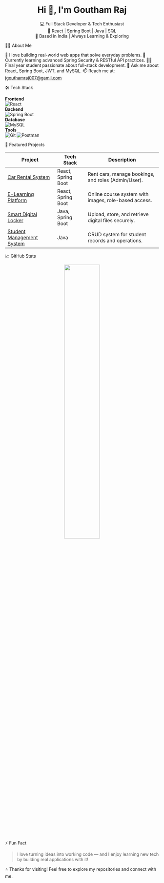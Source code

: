 <h1 align="center">Hi 👋, I'm Goutham Raj</h1>

<p align="center">
  💻 Full Stack Developer & Tech Enthusiast <br />
  🚀 React | Spring Boot | Java | SQL <br />
  📍 Based in India | Always Learning & Exploring
</p>



🧑‍💻 About Me

🎯 I love building real-world web apps that solve everyday problems.
🌱 Currently learning advanced Spring Security & RESTful API practices.
👨‍🎓 Final year student passionate about full-stack development.
💬 Ask me about React, Spring Boot, JWT, and MySQL.
📫 Reach me at: [jgouthamraj007@gamil.com](mailto:jgouthamraj007@gmail.com)


🛠️ Tech Stack

**Frontend**  
![React](https://img.shields.io/badge/React-20232A?style=for-the-badge&logo=react&logoColor=61DAFB)  
**Backend**  
![Spring Boot](https://img.shields.io/badge/Spring_Boot-6DB33F?style=for-the-badge&logo=spring-boot&logoColor=white)  
**Database**  
![MySQL](https://img.shields.io/badge/MySQL-005C84?style=for-the-badge&logo=mysql&logoColor=white)  
**Tools**  
![Git](https://img.shields.io/badge/Git-F05032?style=for-the-badge&logo=git&logoColor=white)
![Postman](https://img.shields.io/badge/Postman-FF6C37?style=for-the-badge&logo=postman&logoColor=white)



📌 Featured Projects

| Project | Tech Stack | Description |
|--------|-------------|-------------|
| [Car Rental System](https://github.com/Goutham-007/Carrental-System) | React, Spring Boot | Rent cars, manage bookings, and roles (Admin/User). |
| [E-Learning Platform](https://github.com/Goutham-007/Elearning-System) | React, Spring Boot | Online course system with images, role-based access. |
| [Smart Digital Locker](https://github.com/Goutham-007/Smart-Digital-Locker) | Java, Spring Boot | Upload, store, and retrieve digital files securely. |
| [Student Management System](https://github.com/Goutham-007/Student-Management-System) | Java | CRUD system for student records and operations. |



📈 GitHub Stats

<p align="center">
  <img src="https://github-readme-stats.vercel.app/api/top-langs/?username=Goutham-007&layout=compact&theme=github_dark" width="48%" />
</p>

⚡ Fun Fact

> I love turning ideas into working code — and I enjoy learning new tech by building real applications with it!


⭐️ Thanks for visiting! Feel free to explore my repositories and connect with me.
